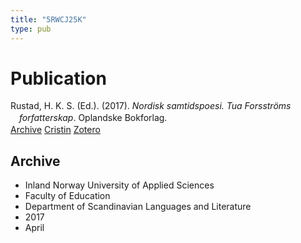 ```yaml
---
title: "5RWCJ25K"
type: pub
---
```

<h1>Publication</h1>
<article id="csl-bib-container-5RWCJ25K" class="csl-bib-container">
  <div class="csl-bib-body" style="line-height: 1.35; padding-left: 1em; text-indent:-1em;">
  <div class="csl-entry">Rustad, H. K. S. (Ed.). (2017). <i>Nordisk samtidspoesi. Tua Forsstr&#xF6;ms forfatterskap</i>. Oplandske Bokforlag.</div>
</div>
  <div class="csl-bib-buttons">
    <a href="#taxonomy-article-5RWCJ25K" class="csl-bib-button">Archive</a>
    <a href="https://app.cristin.no/results/show.jsf?id=1464387" alt="Cristin URL" class="csl-bib-button">Cristin</a>
    <a href="http://zotero.org/groups/5402882/items/5RWCJ25K" alt="Zotero URL" class="csl-bib-button">Zotero</a>
  </div>
  <div id="csl-bib-meta-container-5RWCJ25K"></div>
</article>
<div id="csl-bib-meta-5RWCJ25K" class="csl-bib-meta">
  <article id="taxonomy-article-5RWCJ25K" class="taxonomy-article">
    <h1>Archive</h1>
    <ul>
      <li>Inland Norway University of Applied Sciences</li>
      <li>Faculty of Education</li>
      <li>Department of Scandinavian Languages and Literature</li>
      <li>2017</li>
      <li>April</li>
    </ul>
  </article>
</div>
